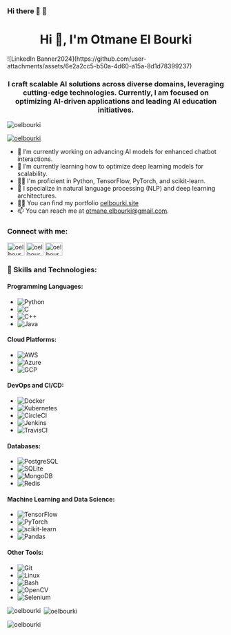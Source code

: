 ### Hi there 🤖 👋
<h1 align="center">Hi 👋, I'm Otmane El Bourki</h1>
![LinkedIn Banner2024](https://github.com/user-attachments/assets/6e2a2cc5-b50a-4d60-a15a-8d1d78399237)
<h3 align="center">I craft scalable AI solutions across diverse domains, leveraging cutting-edge technologies. Currently, I am focused on optimizing AI-driven applications and leading AI education initiatives.</h3>

<p align="left"> <img src="https://komarev.com/ghpvc/?username=oelbourki&label=Profile%20views&color=0e75b6&style=flat" alt="oelbourki" /> </p>

<p align="left"> <a href="https://github.com/ryo-ma/github-profile-trophy"><img src="https://github-profile-trophy.vercel.app/?username=oelbourki" alt="oelbourki" /></a> </p>

 - 🔭 I’m currently working on advancing AI models for enhanced chatbot interactions.
- 🌱 I’m currently learning how to optimize deep learning models for scalability.
- 👨‍💻 I'm proficient in Python, TensorFlow, PyTorch, and scikit-learn.
- 🧠 I specialize in natural language processing (NLP) and deep learning architectures.
- 👨‍💻  You can find my portfolio [oelbourki.site](https://www.oelbourki.site/)
- 📫 You can reach me at [otmane.elbourki@gmail.com](mailto:otmane.elbourki@gmail.com).

<h3 align="left">Connect with me:</h3>
<p align="left">
<a href="https://linkedin.com/in/oelbourki" target="blank"><img align="center" src="https://raw.githubusercontent.com/rahuldkjain/github-profile-readme-generator/master/src/images/icons/Social/linked-in-alt.svg" alt="oelbourki" height="30" width="40" /></a>
<a href="https://kaggle.com/oelbourki" target="blank"><img align="center" src="https://raw.githubusercontent.com/rahuldkjain/github-profile-readme-generator/master/src/images/icons/Social/kaggle.svg" alt="oelbourki" height="30" width="40" /></a>
<a href="https://www.leetcode.com/oelbourki" target="blank"><img align="center" src="https://raw.githubusercontent.com/rahuldkjain/github-profile-readme-generator/master/src/images/icons/Social/leet-code.svg" alt="oelbourki" height="30" width="40" /></a>
</p>

### 🚀 Skills and Technologies:

#### Programming Languages:
- ![Python](https://img.shields.io/badge/python-3670A0?style=for-the-badge&logo=python&logoColor=ffdd54)
- ![C](https://raw.githubusercontent.com/devicons/devicon/master/icons/c/c-original.svg)
- ![C++](https://raw.githubusercontent.com/devicons/devicon/master/icons/cplusplus/cplusplus-original.svg)
- ![Java](https://raw.githubusercontent.com/devicons/devicon/master/icons/java/java-original.svg)

#### Cloud Platforms:
- ![AWS](https://raw.githubusercontent.com/devicons/devicon/master/icons/amazonwebservices/amazonwebservices-original-wordmark.svg)
- ![Azure](https://www.vectorlogo.zone/logos/microsoft_azure/microsoft_azure-icon.svg)
- ![GCP](https://www.vectorlogo.zone/logos/google_cloud/google_cloud-icon.svg)

#### DevOps and CI/CD:
- ![Docker](https://raw.githubusercontent.com/devicons/devicon/master/icons/docker/docker-original-wordmark.svg)
- ![Kubernetes](https://www.vectorlogo.zone/logos/kubernetes/kubernetes-icon.svg)
- ![CircleCI](https://www.vectorlogo.zone/logos/circleci/circleci-icon.svg)
- ![Jenkins](https://www.vectorlogo.zone/logos/jenkins/jenkins-icon.svg)
- ![TravisCI](https://www.vectorlogo.zone/logos/travis-ci/travis-ci-icon.svg)

#### Databases:
- ![PostgreSQL](https://raw.githubusercontent.com/devicons/devicon/master/icons/postgresql/postgresql-original-wordmark.svg)
- ![SQLite](https://www.vectorlogo.zone/logos/sqlite/sqlite-icon.svg)
- ![MongoDB](https://raw.githubusercontent.com/devicons/devicon/master/icons/mongodb/mongodb-original-wordmark.svg)
- ![Redis](https://raw.githubusercontent.com/devicons/devicon/master/icons/redis/redis-original-wordmark.svg)

#### Machine Learning and Data Science:
- ![TensorFlow](https://www.vectorlogo.zone/logos/tensorflow/tensorflow-icon.svg)
- ![PyTorch](https://www.vectorlogo.zone/logos/pytorch/pytorch-icon.svg)
- ![scikit-learn](https://upload.wikimedia.org/wikipedia/commons/0/05/Scikit_learn_logo_small.svg)
- ![Pandas](https://raw.githubusercontent.com/devicons/devicon/2ae2a900d2f041da66e950e4d48052658d850630/icons/pandas/pandas-original.svg)

#### Other Tools:
- ![Git](https://www.vectorlogo.zone/logos/git-scm/git-scm-icon.svg)
- ![Linux](https://raw.githubusercontent.com/devicons/devicon/master/icons/linux/linux-original.svg)
- ![Bash](https://www.vectorlogo.zone/logos/gnu_bash/gnu_bash-icon.svg)
- ![OpenCV](https://www.vectorlogo.zone/logos/opencv/opencv-icon.svg)
- ![Selenium](https://raw.githubusercontent.com/detain/svg-logos/780f25886640cef088af994181646db2f6b1a3f8/svg/selenium-logo.svg)

<p><img align="left" src="https://github-readme-stats.vercel.app/api/top-langs?username=oelbourki&show_icons=true&locale=en&layout=compact" alt="oelbourki" /></p>

<p>&nbsp;<img align="center" src="https://github-readme-stats.vercel.app/api?username=oelbourki&show_icons=true&locale=en" alt="oelbourki" /></p>

<p><img align="center" src="https://github-readme-streak-stats.herokuapp.com/?user=oelbourki&" alt="oelbourki" /></p>


